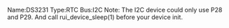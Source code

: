 Name:DS3231
Type:RTC
Bus:I2C
Note: The I2C device could only use P28 and P29. And call rui_device_sleep(1) before your device init.